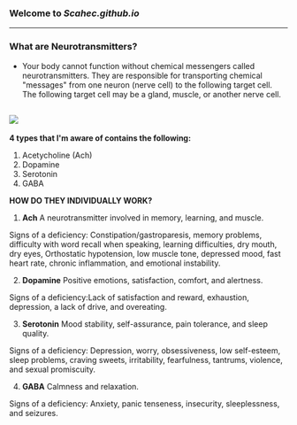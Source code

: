 ### Welcome to *Scahec.github.io*
---

### **What are Neurotransmitters?**
- Your body cannot function without chemical messengers called neurotransmitters. They are responsible for transporting chemical "messages" from one neuron (nerve cell) to the following target cell. The following target cell may be a gland, muscle, or another nerve cell.


![](https://encrypted-tbn0.gstatic.com/images?q=tbn:ANd9GcSYcmrKteMoM7PiuyLQW8WkCTbwTdRl-Id1GA&usqp=CAU)
---

**4 types that I'm aware of contains the following:**
1. Acetycholine (Ach)
2. Dopamine
3. Serotonin
4. GABA

**HOW DO THEY INDIVIDUALLY WORK?**


1. **Ach**
 A neurotransmitter involved in memory, learning, and muscle.
 
 Signs of a deficiency: Constipation/gastroparesis, memory problems, difficulty with word recall when speaking, learning difficulties, dry mouth, dry eyes, Orthostatic hypotension, low muscle tone, depressed mood, fast heart rate, chronic inflammation, and emotional instability.
 
 
 
2. **Dopamine**
 Positive emotions, satisfaction, comfort, and alertness.

 Signs of a deficiency:Lack of satisfaction and reward, exhaustion, depression, a lack of drive, and overeating.
 
 
 
3. **Serotonin**
 Mood stability, self-assurance, pain tolerance, and sleep quality.
 
 Signs of a deficiency: Depression, worry, obsessiveness, low self-esteem, sleep problems, craving sweets, irritability, fearfulness, tantrums, violence, and sexual promiscuity.
 
 
 
4. **GABA**
 Calmness and relaxation.
 
 Signs of a deficiency: Anxiety, panic tenseness, insecurity, sleeplessness, and seizures.






